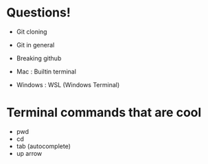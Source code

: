 # Questions!

- Git cloning
- Git in general
- Breaking github

- Mac : Builtin terminal
- Windows : WSL (Windows Terminal)

# Terminal commands that are cool

- pwd
- cd
- tab (autocomplete)
- up arrow
